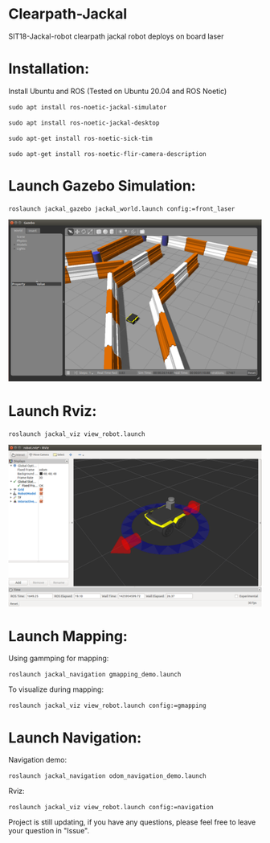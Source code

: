 # Clearpath-Jackal
SIT18-Jackal-robot clearpath jackal robot deploys on board laser

# Installation:
Install Ubuntu and ROS (Tested on Ubuntu 20.04 and ROS Noetic)

`sudo apt install ros-noetic-jackal-simulator`

`sudo apt install ros-noetic-jackal-desktop`

`sudo apt-get install ros-noetic-sick-tim`

`sudo apt-get install ros-noetic-flir-camera-description`

# Launch Gazebo Simulation:

`roslaunch jackal_gazebo jackal_world.launch config:=front_laser`

![](https://github.com/SunnyGuang/Clearpath-Jackal/blob/main/jackal_msgs/gazebo-jackal-race.png)

# Launch Rviz:

`roslaunch jackal_viz view_robot.launch`

![](https://github.com/SunnyGuang/Clearpath-Jackal/blob/main/jackal_msgs/rviz-jackal-laser.png)

# Launch Mapping:
Using gammping for mapping:

`roslaunch jackal_navigation gmapping_demo.launch`

To visualize during mapping:

`roslaunch jackal_viz view_robot.launch config:=gmapping`

# Launch Navigation:
Navigation demo:

`roslaunch jackal_navigation odom_navigation_demo.launch`

Rviz:

`roslaunch jackal_viz view_robot.launch config:=navigation`

Project is still updating, if you have any questions, please feel free to leave your question in "Issue".
